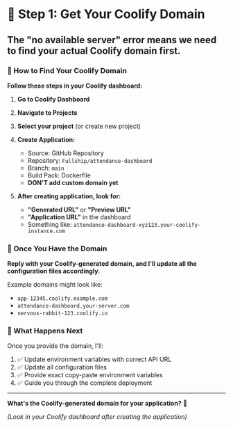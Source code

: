 # 🎯 Step 1: Get Your Coolify Domain

## The "no available server" error means we need to find your actual Coolify domain first.

### 📍 How to Find Your Coolify Domain

**Follow these steps in your Coolify dashboard:**

1. **Go to Coolify Dashboard**
2. **Navigate to Projects**
3. **Select your project** (or create new project)
4. **Create Application:**
   - Source: GitHub Repository
   - Repository: `Fullship/attendance-dashboard`
   - Branch: `main`
   - Build Pack: Dockerfile
   - **DON'T add custom domain yet**

5. **After creating application, look for:**
   - **"Generated URL"** or **"Preview URL"**
   - **"Application URL"** in the dashboard
   - Something like: `attendance-dashboard-xyz123.your-coolify-instance.com`

### 📝 Once You Have the Domain

**Reply with your Coolify-generated domain, and I'll update all the configuration files accordingly.**

Example domains might look like:
- `app-12345.coolify.example.com`
- `attendance-dashboard.your-server.com`
- `nervous-rabbit-123.coolify.io`

### 🚀 What Happens Next

Once you provide the domain, I'll:
1. ✅ Update environment variables with correct API URL
2. ✅ Update all configuration files
3. ✅ Provide exact copy-paste environment variables
4. ✅ Guide you through the complete deployment

---

**What's the Coolify-generated domain for your application?** 🤔

*(Look in your Coolify dashboard after creating the application)*
